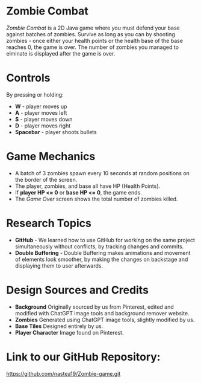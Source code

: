 # Zombie Combat
*Zombie Combat* is a 2D Java game where you must defend your base against batches of zombies. Survive as long as you can by shooting zombies - once either your health points or the health base of the base reaches 0, the game is over. The number of zombies you managed to elminate is displayed after the game is over.

# Controls
By pressing or holding:
 - **W** - player moves up
 - **A** - player moves left
 - **S** - player moves down
 - **D** - player moves right
 - **Spacebar** - player shoots bullets

 # Game Mechanics
 - A batch of 3 zombies spawn every 10 seconds at random positions on the border of the screen.
 - The player, zombies, and base all have HP (Health Points).
 - If **player HP <= 0** or **base HP <= 0**, the game ends.
 - The *Game Over* screen shows the total number of zombies killed.

 # Research Topics
 - **GitHub** - We learned how to use GitHub for working on the same project simultaneously without conflicts, by tracking changes and commits.
 - **Double Buffering** - Double Buffering makes animations and movement of elements look smoother, by making the changes on backstage and displaying them to user afterwards. 

 # Design Sources and Credits
 - **Background** Originally sourced by us from Pinterest, edited and modified with ChatGPT image tools and background remover website. 
 - **Zombies** Generated using ChatGPT image tools, slightly modified by us.
 - **Base Tiles** Designed entirely by us.
 - **Player Character** Image found on Pinterest.

 # Link to our GitHub Repository:
 https://github.com/nastea19/Zombie-game.git
 